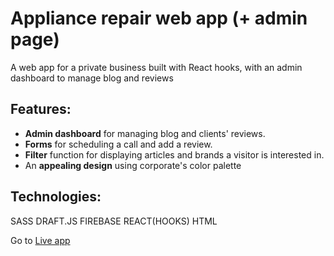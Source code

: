# Appliance repair web app (+ admin page)

A web app for a private business built with React hooks, with an admin dashboard to manage blog and reviews

## Features:
- **Admin dashboard** for managing blog and clients' reviews. 
- **Forms** for scheduling a call and add a review. 
- **Filter** function for displaying articles and brands a visitor is interested in. 
- An **appealing design** using corporate's color palette

## Technologies:
SASS DRAFT.JS FIREBASE REACT(HOOKS) HTML

Go to [Live app](https://citytech.website/) 
